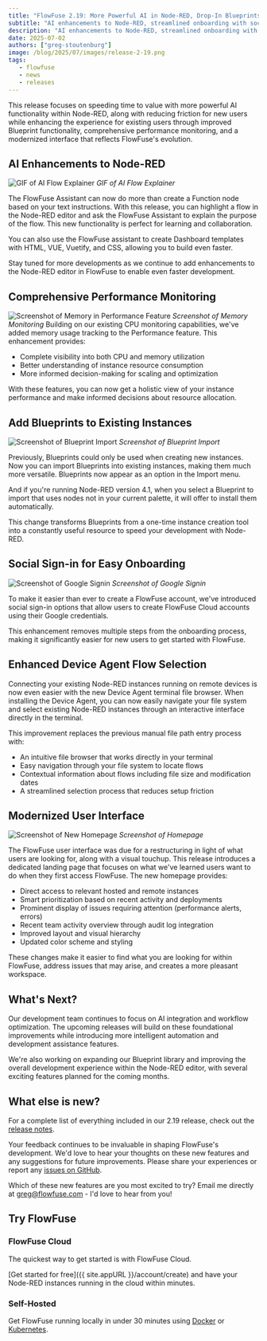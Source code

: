 ```yaml
---
title: "FlowFuse 2.19: More Powerful AI in Node-RED, Drop-In Blueprints, Memory Monitoring, and Faster Onboarding"
subtitle: "AI enhancements to Node-RED, streamlined onboarding with social authentication and device flow selection, improved Blueprint experience, more comprehensive performance monitoring, and a refreshed user interface."
description: "AI enhancements to Node-RED, streamlined onboarding with social authentication, improved Blueprint experience, more comprehensive performance monitoring, and a refreshed user interface."
date: 2025-07-02
authors: ["greg-stoutenburg"]
image: /blog/2025/07/images/release-2-19.png
tags:
   - flowfuse
   - news
   - releases
---
```


This release focuses on speeding time to value with more powerful AI functionality within Node-RED, along with reducing friction for new users while enhancing the experience for existing users through improved Blueprint functionality, comprehensive performance monitoring, and a modernized interface that reflects FlowFuse's evolution.

<!--more-->

## AI Enhancements to Node-RED
![GIF of AI Flow Explainer](./images/assistant-0-3-0-flow-explainer-3tbNoRlb4T-1089.gif)
_GIF of AI Flow Explainer_

The FlowFuse Assistant can now do more than create a Function node based on your text instructions. With this release, you can highlight a flow in the Node-RED editor and ask the FlowFuse Assistant to explain the purpose of the flow. This new functionality is perfect for learning and collaboration.

You can also use the FlowFuse assistant to create Dashboard templates with HTML, VUE, Vuetify, and CSS, allowing you to build even faster.

Stay tuned for more developments as we continue to add enhancements to the Node-RED editor in FlowFuse to enable even faster development.

## Comprehensive Performance Monitoring
![Screenshot of Memory in Performance Feature](./images/Memory.png)
_Screenshot of Memory Monitoring_
Building on our existing CPU monitoring capabilities, we've added memory usage tracking to the Performance feature. This enhancement provides:

- Complete visibility into both CPU and memory utilization
- Better understanding of instance resource consumption
- More informed decision-making for scaling and optimization

With these features, you can now get a holistic view of your instance performance and make informed decisions about resource allocation.

## Add Blueprints to Existing Instances
![Screenshot of Blueprint Import](./images/blueprint-import.png)
_Screenshot of Blueprint Import_

Previously, Blueprints could only be used when creating new instances. Now you can import Blueprints into existing instances, making them much more versatile. Blueprints now appear as an option in the Import menu.

And if you're running Node-RED version 4.1, when you select a Blueprint to import that uses nodes not in your current palette, it will offer to install them automatically. 

This change transforms Blueprints from a one-time instance creation tool into a constantly useful resource to speed your development with Node-RED.

## Social Sign-in for Easy Onboarding
![Screenshot of Google Signin](./images/social-sign-on.png)
_Screenshot of Google Signin_

To make it easier than ever to create a FlowFuse account, we've introduced social sign-in options that allow users to create FlowFuse Cloud accounts using their Google credentials.

This enhancement removes multiple steps from the onboarding process, making it significantly easier for new users to get started with FlowFuse.

## Enhanced Device Agent Flow Selection

Connecting your existing Node-RED instances running on remote devices is now even easier with the new Device Agent terminal file browser. When installing the Device Agent, you can now easily navigate your file system and select existing Node-RED instances through an interactive interface directly in the terminal.

This improvement replaces the previous manual file path entry process with:

- An intuitive file browser that works directly in your terminal
- Easy navigation through your file system to locate flows
- Contextual information about flows including file size and modification dates
- A streamlined selection process that reduces setup friction


## Modernized User Interface
![Screenshot of New Homepage](./images/homepage.png)
_Screenshot of Homepage_

The FlowFuse user interface was due for a restructuring in light of what users are looking for, along with a visual touchup. This release introduces a dedicated landing page that focuses on what we've learned users want to do when they first access FlowFuse. The new homepage provides:

- Direct access to relevant hosted and remote instances
- Smart prioritization based on recent activity and deployments
- Prominent display of issues requiring attention (performance alerts, errors)
- Recent team activity overview through audit log integration
- Improved layout and visual hierarchy  
- Updated color scheme and styling

These changes make it easier to find what you are looking for within FlowFuse, address issues that may arise, and creates a more pleasant workspace.

## What's Next?

Our development team continues to focus on AI integration and workflow optimization. The upcoming releases will build on these foundational improvements while introducing more intelligent automation and development assistance features.

We're also working on expanding our Blueprint library and improving the overall development experience within the Node-RED editor, with several exciting features planned for the coming months.

## What else is new?

For a complete list of everything included in our 2.19 release, check out the [release notes](https://github.com/FlowFuse/flowfuse/releases/).

Your feedback continues to be invaluable in shaping FlowFuse's development. We'd love to hear your thoughts on these new features and any suggestions for future improvements. Please share your experiences or report any [issues on GitHub](https://github.com/FlowFuse/flowfuse/issues/new/choose).

Which of these new features are you most excited to try? Email me directly at greg@flowfuse.com - I'd love to hear from you!

## Try FlowFuse


### FlowFuse Cloud

The quickest way to get started is with FlowFuse Cloud.

[Get started for free]({{ site.appURL }}/account/create) and have your Node-RED instances running in the cloud within minutes.

### Self-Hosted

Get FlowFuse running locally in under 30 minutes using [Docker](/docs/install/docker/) or [Kubernetes](/docs/install/kubernetes/).